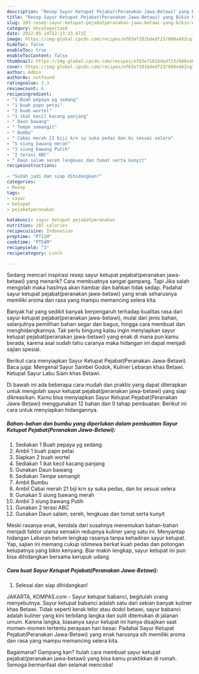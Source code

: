 ```yaml
---
description: "Resep Sayur Ketupat Pejabat(Peranakan Jawa-Betawi) yang Bikin Ngiler, Buat Buka Puasa}"
title: "Resep Sayur Ketupat Pejabat(Peranakan Jawa-Betawi) yang Bikin Ngiler, Buat Buka Puasa}"
slug: 203-resep-sayur-ketupat-pejabatperanakan-jawa-betawi-yang-bikin-ngiler-buat-buka-puasa
category: Uncategorized
date: 2022-05-14T22:23:33.673Z
image: https://img-global.cpcdn.com/recipes/ef63e7101bdedf23/680x482cq70/sayur-ketupat-pejabatperanakan-jawa-betawi-foto-resep-utama.jpg
hideToc: false
enableToc: true
enableTocContent: false
thumbnail: https://img-global.cpcdn.com/recipes/ef63e7101bdedf23/680x482cq70/sayur-ketupat-pejabatperanakan-jawa-betawi-foto-resep-utama.jpg
cover: https://img-global.cpcdn.com/recipes/ef63e7101bdedf23/680x482cq70/sayur-ketupat-pejabatperanakan-jawa-betawi-foto-resep-utama.jpg
author: Admin
authorAv: notfound
ratingvalue: 3.3
reviewcount: 6
recipeingredient:
- "1 Buah pepaya yg sedang"
- "1 buah papn petai"
- "2 buah wortel"
- "1 ikat kecil kacang panjang"
- " Daun bawang"
- " Tempe semangit"
- " Bumbu"
- " Cabai merah 21 biji krn sy suka pedas dan bs sesuai selera"
- "5 siung bawang merah"
- "3 siung bawang Putih"
- "2 terasi ABC"
- " Daun salam sereh lengkuas dan tomat serta kunyit"
recipeinstructions:

- "Sudah jadi dan siap dihidangkan!"
categories:
- Resep
tags:
- sayur
- ketupat
- pejabatperanakan

katakunci: sayur ketupat pejabatperanakan 
nutrition: 287 calories
recipecuisine: Indonesian
preptime: "PT11M"
cooktime: "PT54M"
recipeyield: "3"
recipecategory: Lunch

---
```



Sedang mencari inspirasi resep sayur ketupat pejabat(peranakan jawa-betawi) yang menarik? Cara membuatnya sangat gampang. Tapi Jika salah mengolah maka hasilnya akan hambar dan bahkan tidak sedap. Padahal sayur ketupat pejabat(peranakan jawa-betawi) yang enak seharusnya memiliki aroma dan rasa yang mampu memancing selera kita.


Banyak hal yang sedikit banyak berpengaruh terhadap kualitas rasa dari sayur ketupat pejabat(peranakan jawa-betawi), mulai dari jenis bahan, selanjutnya pemilihan bahan segar dan bagus, hingga cara membuat dan menghidangkannya. Tak perlu bingung kalau ingin menyiapkan sayur ketupat pejabat(peranakan jawa-betawi) yang enak di mana pun kamu berada, karena asal sudah tahu caranya maka hidangan ini dapat menjadi sajian spesial.

Berikut cara menyiapkan Sayur Ketupat Pejabat(Peranakan Jawa-Betawi). Baca juga: Mengenal Sayur Sambel Godok, Kuliner Lebaran khas Betawi. Ketupat Sayur Labu Siam khas Betawi.


Di bawah ini ada beberapa cara mudah dan praktis yang dapat diterapkan untuk mengolah sayur ketupat pejabat(peranakan jawa-betawi) yang siap dikreasikan. Kamu bisa menyiapkan Sayur Ketupat Pejabat(Peranakan Jawa-Betawi) menggunakan 12 bahan dan 0 tahap pembuatan. Berikut ini cara untuk menyiapkan hidangannya.

<!--inarticleads1-->

##### Bahan-bahan dan bumbu yang diperlukan dalam pembuatan Sayur Ketupat Pejabat(Peranakan Jawa-Betawi):

1. Sediakan 1 Buah pepaya yg sedang
1. Ambil 1 buah papn petai
1. Siapkan 2 buah wortel
1. Sediakan 1 ikat kecil kacang panjang
1. Gunakan  Daun bawang
1. Sediakan  Tempe semangit
1. Ambil  Bumbu
1. Ambil  Cabai merah 21 biji krn sy suka pedas, dan bs sesuai selera
1. Gunakan 5 siung bawang merah
1. Ambil 3 siung bawang Putih
1. Gunakan 2 terasi ABC
1. Gunakan  Daun salam, sereh, lengkuas dan tomat serta kunyit


Meski rasanya enak, kendala dari susahnya menemukan bahan-bahan menjadi faktor utama semakin redupnya kuliner yang satu ini. Menyantap hidangan Lebaran belum lengkap rasanya tanpa kehadiran sayur ketupat. Yap, sajian ini memang cukup istimewa berkat kuah pedas dan potongan ketupatnya yang bikin kenyang. Biar makin lengkap, sayur ketupat ini pun bisa dihidangkan bersama kerupuk udang. 

<!--inarticleads2-->

##### Cara buat Sayur Ketupat Pejabat(Peranakan Jawa-Betawi):


1. Selesai dan siap dihidangkan!

JAKARTA, KOMPAS.com - Sayur ketupat babanci, begitulah orang menyebutnya. Sayur ketupat babanci adalah satu dari sekian banyak kuliner khas Betawi. Tidak seperti kerak telor atau dodol betawi, sayur babanci adalah kuliner yang kini terbilang langka dan sulit ditemukan di jalanan umum. Karena langka, biasanya sayur ketupat ini hanya disajikan saat momen-momen tertentu perayaan hari besar. Padahal Sayur Ketupat Pejabat(Peranakan Jawa-Betawi) yang enak harusnya sih memiliki aroma dan rasa yang mampu memancing selera kita. 

Bagaimana? Gampang kan? Itulah cara membuat sayur ketupat pejabat(peranakan jawa-betawi) yang bisa kamu praktikkan di rumah. Semoga bermanfaat dan selamat mencoba!
